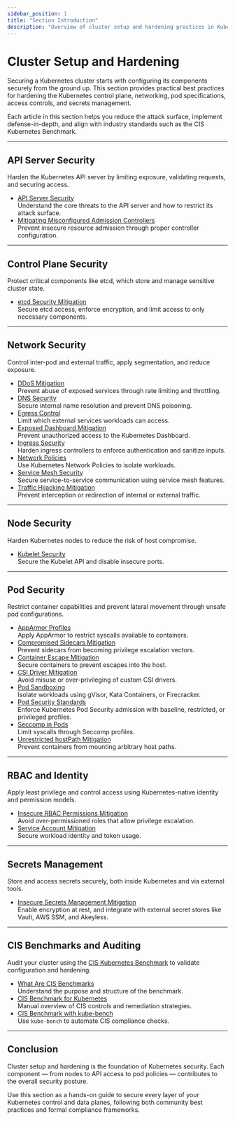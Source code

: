 ```yaml
---
sidebar_position: 1
title: "Section Introduction"
description: "Overview of cluster setup and hardening practices in Kubernetes, covering the critical domains necessary to build a secure and resilient environment."
---
```


# Cluster Setup and Hardening

Securing a Kubernetes cluster starts with configuring its components securely from the ground up. This section provides practical best practices for hardening the Kubernetes control plane, networking, pod specifications, access controls, and secrets management.

Each article in this section helps you reduce the attack surface, implement defense-in-depth, and align with industry standards such as the CIS Kubernetes Benchmark.

---

## API Server Security

Harden the Kubernetes API server by limiting exposure, validating requests, and securing access.

- [API Server Security](/docs/best_practices/cluster_setup_and_hardening/api_server_security/compromised_api_server_mitigation)  
  Understand the core threats to the API server and how to restrict its attack surface.
- [Mitigating Misconfigured Admission Controllers](/docs/best_practices/cluster_setup_and_hardening/api_server_security/misconfigured_admission_controllers_mitigation)  
  Prevent insecure resource admission through proper controller configuration.

---

## Control Plane Security

Protect critical components like etcd, which store and manage sensitive cluster state.

- [etcd Security Mitigation](/docs/best_practices/cluster_setup_and_hardening/control_plane_security/etcd_security_mitigation)  
  Secure etcd access, enforce encryption, and limit access to only necessary components.

---

## Network Security

Control inter-pod and external traffic, apply segmentation, and reduce exposure.

- [DDoS Mitigation](/docs/best_practices/cluster_setup_and_hardening/network_security/ddos_mitigation)  
  Prevent abuse of exposed services through rate limiting and throttling.
- [DNS Security](/docs/best_practices/cluster_setup_and_hardening/network_security/dns_security)  
  Secure internal name resolution and prevent DNS poisoning.
- [Egress Control](/docs/best_practices/cluster_setup_and_hardening/network_security/egress_control)  
  Limit which external services workloads can access.
- [Exposed Dashboard Mitigation](/docs/best_practices/cluster_setup_and_hardening/network_security/exposed_dashboard_mitigation)  
  Prevent unauthorized access to the Kubernetes Dashboard.
- [Ingress Security](/docs/best_practices/cluster_setup_and_hardening/network_security/ingress_security)  
  Harden ingress controllers to enforce authentication and sanitize inputs.
- [Network Policies](/docs/best_practices/cluster_setup_and_hardening/network_security/network_policies)  
  Use Kubernetes Network Policies to isolate workloads.
- [Service Mesh Security](/docs/best_practices/cluster_setup_and_hardening/network_security/service_mesh_security)  
  Secure service-to-service communication using service mesh features.
- [Traffic Hijacking Mitigation](/docs/best_practices/cluster_setup_and_hardening/network_security/traffic_hijacking_mitigation)  
  Prevent interception or redirection of internal or external traffic.

---

## Node Security

Harden Kubernetes nodes to reduce the risk of host compromise.

- [Kubelet Security](/docs/best_practices/cluster_setup_and_hardening/node_security/kubelet_security)  
  Secure the Kubelet API and disable insecure ports.

---

## Pod Security

Restrict container capabilities and prevent lateral movement through unsafe pod configurations.

- [AppArmor Profiles](/docs/best_practices/cluster_setup_and_hardening/pod_security/app_armor_profiles)  
  Apply AppArmor to restrict syscalls available to containers.
- [Compromised Sidecars Mitigation](/docs/best_practices/cluster_setup_and_hardening/pod_security/compromised_sidecars_mitigation)  
  Prevent sidecars from becoming privilege escalation vectors.
- [Container Escape Mitigation](/docs/best_practices/cluster_setup_and_hardening/pod_security/container_escape_mitigation)  
  Secure containers to prevent escapes into the host.
- [CSI Driver Mitigation](/docs/best_practices/cluster_setup_and_hardening/pod_security/csi_driver_mitigation)  
  Avoid misuse or over-privileging of custom CSI drivers.
- [Pod Sandboxing](/docs/best_practices/cluster_setup_and_hardening/pod_security/pod_sandboxing)  
  Isolate workloads using gVisor, Kata Containers, or Firecracker.
- [Pod Security Standards](/docs/best_practices/cluster_setup_and_hardening/pod_security/pod_security_standards)  
  Enforce Kubernetes Pod Security admission with baseline, restricted, or privileged profiles.
- [Seccomp in Pods](/docs/best_practices/cluster_setup_and_hardening/pod_security/seccomp_in_pods)  
  Limit syscalls through Seccomp profiles.
- [Unrestricted hostPath Mitigation](/docs/best_practices/cluster_setup_and_hardening/pod_security/unrestricted_hostpath_mitigation)  
  Prevent containers from mounting arbitrary host paths.

---

## RBAC and Identity

Apply least privilege and control access using Kubernetes-native identity and permission models.

- [Insecure RBAC Permissions Mitigation](/docs/best_practices/cluster_setup_and_hardening/rbac_and_identity/insecure_rbac_permissions_mitigation)  
  Avoid over-permissioned roles that allow privilege escalation.
- [Service Account Mitigation](/docs/best_practices/cluster_setup_and_hardening/rbac_and_identity/service_account_mitigation)  
  Secure workload identity and token usage.

---

## Secrets Management

Store and access secrets securely, both inside Kubernetes and via external tools.

- [Insecure Secrets Management Mitigation](/docs/best_practices/cluster_setup_and_hardening/secrets_management/insecure_secrets_management_mitigation)  
  Enable encryption at rest, and integrate with external secret stores like Vault, AWS SSM, and Akeyless.

---

## CIS Benchmarks and Auditing

Audit your cluster using the [CIS Kubernetes Benchmark](https://www.cisecurity.org/benchmark/kubernetes) to validate configuration and hardening.

- [What Are CIS Benchmarks](/docs/best_practices/cluster_setup_and_hardening/what_are_cis_benchmarks)  
  Understand the purpose and structure of the benchmark.
- [CIS Benchmark for Kubernetes](/docs/best_practices/cluster_setup_and_hardening/cis_benchmark_for_k8s)  
  Manual overview of CIS controls and remediation strategies.
- [CIS Benchmark with kube-bench](/docs/best_practices/cluster_setup_and_hardening/cis_benchmark_kube_bench)  
  Use `kube-bench` to automate CIS compliance checks.

---

## Conclusion

Cluster setup and hardening is the foundation of Kubernetes security. Each component — from nodes to API access to pod policies — contributes to the overall security posture.

Use this section as a hands-on guide to secure every layer of your Kubernetes control and data planes, following both community best practices and formal compliance frameworks.
